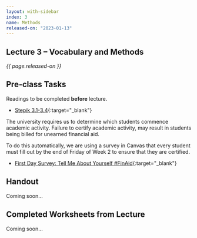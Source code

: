 ```yaml
---
layout: with-sidebar
index: 3
name: Methods
released-on: "2023-01-13"
---
```


## Lecture 3 – Vocabulary and Methods

_{{ page.released-on }}_

## Pre-class Tasks

Readings to be completed **before** lecture.

- [Stepik 3.1-3.4](https://stepik.org/lesson/559662/step/1?unit=553722){:target="_blank"}

The university requires us to determine which students commence academic activity. Failure to certify academic activity, may result in students being billed for unearned financial aid.

To do this automatically, we are using a survey in Canvas that every student must fill out by the end of Friday of Week 2
to ensure that they are certified.
- [First Day Survey: Tell Me About Yourself #FinAid](https://canvas.ucsd.edu/courses/51655/quizzes/160215){:target="_blank"} 

## Handout

Coming soon...

## Completed Worksheets from Lecture

Coming soon...